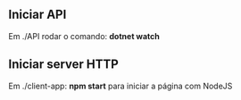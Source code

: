## Iniciar API
Em ./API rodar o comando: **dotnet watch**

## Iniciar server HTTP
Em ./client-app: **npm start** para iniciar a página com NodeJS